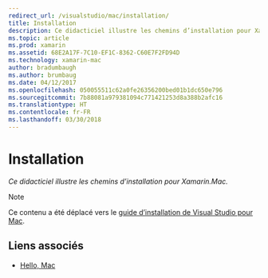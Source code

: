 ```yaml
---
redirect_url: /visualstudio/mac/installation/
title: Installation
description: Ce didacticiel illustre les chemins d’installation pour Xamarin.Mac.
ms.topic: article
ms.prod: xamarin
ms.assetid: 68E2A17F-7C10-EF1C-8362-C60E7F2FD94D
ms.technology: xamarin-mac
author: bradumbaugh
ms.author: brumbaug
ms.date: 04/12/2017
ms.openlocfilehash: 050055511c62a0fe26356200bed01b1dc650e796
ms.sourcegitcommit: 7b88081a979381094c771421253d8a388b2afc16
ms.translationtype: HT
ms.contentlocale: fr-FR
ms.lasthandoff: 03/30/2018
---
```

# <a name="installation"></a>Installation

_Ce didacticiel illustre les chemins d’installation pour Xamarin.Mac._

> [!NOTE]
> Ce contenu a été déplacé vers le [guide d’installation de Visual Studio pour Mac](https://docs.microsoft.com/visualstudio/mac/installation).


## <a name="related-links"></a>Liens associés

- [Hello, Mac](~/mac/get-started/hello-mac.md)
